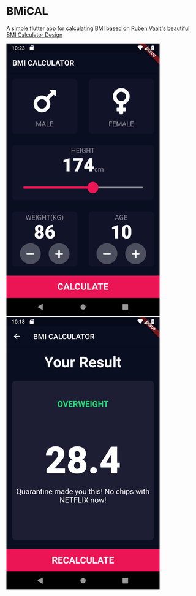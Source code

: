 # BMiCAL
A simple flutter app for calculating BMI based on [Ruben Vaalt's beautiful BMI Calculator Design](https://dribbble.com/shots/4585382-Simple-BMI-Calculator)



<img src="image/first.png" width="400" >
<img src="image/result.png" width="400">
